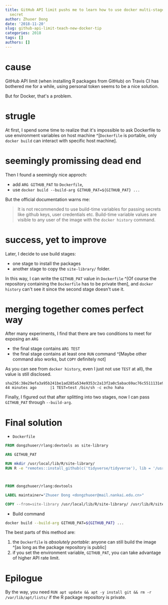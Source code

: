 ```yaml
---
title: GitHub API limit pushs me to learn how to use docker multi-stage build to hide
  secret
author: Zhuoer Dong
date: '2018-11-20'
slug: github-api-limit-teach-new-docker-tip
categories: 2018
tags: []
authors: []
---
```


# cause

GitHub API limit (when installing R packages from GitHub) on Travis CI has bothered me for a while, using personal token seems to be a nice solution.

But for Docker, that's a problem.



# strugle

At first, I spend some time to realize that it's impossible to ask Dockerfile to use environment variables on host machine ^[`Dockerfile` is portable, only `docker build` can interact with specific host machine]. 



# seemingly promissing dead end

Then I found a seemingly nice approch:

  - add `ARG GITHUB_PAT` to `Dockerfile`,
  - use `docker build --build-arg GITHUB_PAT=${GITHUB_PAT} ...`

But the official documentation warns me:

> It is not recommended to use build-time variables for passing secrets like github keys, user credentials etc. Build-time variable values are visible to any user of the image with the `docker history` command.



# success, yet to improve

Later, I decide to use build stages: 

  - one stage to install the packages
  - another stage to copy the `site-library/` folder. 

In this way, I can write the `GITHUB_PAT` value in `Dockerfile` ^[Of course the repository containing the `Dockerfile` has to be private then], and `docker history` can't see it since the second stage doesn't use it.



# merging together comes perfect way

After many experiments, I find that there are two conditions to meet for exposing an `ARG`

- the final stage contains `ARG TEST`
- the final stage contains at least one `RUN` command ^[Maybe other command also works, but `COPY` definitely not]

As you can see from `docker history`, even I just not use `TEST` at all), the value is still disclosed.

```
sha256:38e29efa3a95b241be1ad285a534e9353c2a13f2a0c5abac69ac76c5511131e9   44 minutes ago      |1 TEST=test /bin/sh -c echo haha
```



Finally, I figured out that after splitting into two stages, now I can pass `GITHUB_PAT` through `--build-arg`.


# Final solution

- `Dockerfile`
```dockerfile
FROM dongzhuoer/rlang:devtools as site-library

ARG GITHUB_PAT

RUN mkdir /usr/local/lib/R/site-library/
RUN R -e "remotes::install_github(c('tidyverse/tidyverse'), lib = '/usr/local/lib/R/site-library/')"



FROM dongzhuoer/rlang:devtools

LABEL maintainer="Zhuoer Dong <dongzhuoer@mail.nankai.edu.cn>"

COPY --from=site-library /usr/local/lib/R/site-library/ /usr/lib/R/site-library/
```


- Build command

```bash
docker build --build-arg GITHUB_PAT=${GITHUB_PAT} ...
```

The best parts of this method are:

  1. the `Dockerfile` is _absolutely portable_: anyone can still build the image ^[as long as the package repository is public]
  1. if you set the environment variable, `GITHUB_PAT`, you can take advantage of higher API rate limit.



# Epilogue

By the way, you need `RUN apt update && apt -y install git && rm -r /var/lib/apt/lists/` if the R package repository is private.

